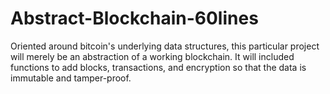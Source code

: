 # Abstract-Blockchain-60lines
Oriented around bitcoin's underlying data structures, this particular project will merely be an abstraction of a working blockchain. It will included functions to add blocks, transactions, and encryption so that the data is immutable and tamper-proof.

